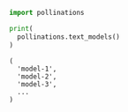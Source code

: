 ```python
import pollinations

print(
  pollinations.text_models()
)
```

```
(
  'model-1',
  'model-2',
  'model-3',
  ...
)
```
